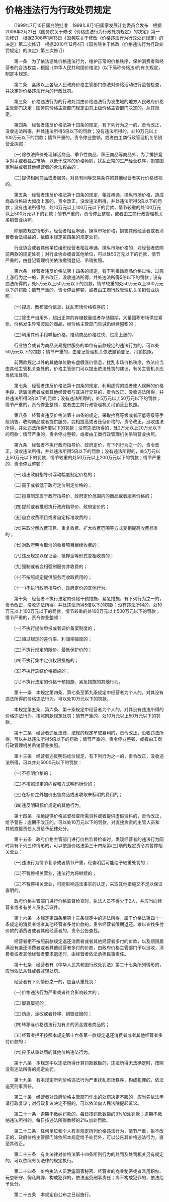 # 价格违法行为行政处罚规定

 

　　(1999年7月10日国务院批准　1999年8月1日国家发展计划委员会发布　根据2006年2月21日《国务院关于修改〈价格违法行为行政处罚规定〉的决定》第一次修订　根据2008年1月13日《国务院关于修改〈价格违法行为行政处罚规定〉的决定》第二次修订　根据2010年12月4日《国务院关于修改〈价格违法行为行政处罚规定〉的决定》第三次修订)

 

　　第一条　为了依法惩处价格违法行为，维护正常的价格秩序，保护消费者和经营者的合法权益，根据《中华人民共和国价格法》(以下简称价格法)的有关规定，制定本规定。

　　第二条　县级以上各级人民政府价格主管部门依法对价格活动进行监督检查，并决定对价格违法行为的行政处罚。

　　第三条　价格违法行为的行政处罚由价格违法行为发生地的地方人民政府价格主管部门决定；国务院价格主管部门规定由其上级价格主管部门决定的，从其规定。

　　第四条　经营者违反价格法第十四条的规定，有下列行为之一的，责令改正，没收违法所得，并处违法所得5倍以下的罚款；没有违法所得的，处10万元以上100万元以下的罚款；情节严重的，责令停业整顿，或者由工商行政管理机关吊销营业执照：

　　(一)除依法降价处理鲜活商品、季节性商品、积压商品等商品外，为了排挤竞争对手或者独占市场，以低于成本的价格倾销，扰乱正常的生产经营秩序，损害国家利益或者其他经营者的合法权益的；

　　(二)提供相同商品或者服务，对具有同等交易条件的其他经营者实行价格歧视的。

　　第五条　经营者违反价格法第十四条的规定，相互串通，操纵市场价格，造成商品价格较大幅度上涨的，责令改正，没收违法所得，并处违法所得5倍以下的罚款；没有违法所得的，处10万元以上100万元以下的罚款，情节较重的处100万元以上500万元以下的罚款；情节严重的，责令停业整顿，或者由工商行政管理机关吊销营业执照。

　　除前款规定情形外，经营者相互串通，操纵市场价格，损害其他经营者或者消费者合法权益的，依照本规定第四条的规定处罚。

　　行业协会或者其他单位组织经营者相互串通，操纵市场价格的，对经营者依照前两款的规定处罚；对行业协会或者其他单位，可以处50万元以下的罚款，情节严重的，由登记管理机关依法撤销登记、吊销执照。

　　第六条　经营者违反价格法第十四条的规定，有下列推动商品价格过快、过高上涨行为之一的，责令改正，没收违法所得，并处违法所得5倍以下的罚款；没有违法所得的，处5万元以上50万元以下的罚款，情节较重的处50万元以上300万元以下的罚款；情节严重的，责令停业整顿，或者由工商行政管理机关吊销营业执照：

　　(一)捏造、散布涨价信息，扰乱市场价格秩序的；

　　(二)除生产自用外，超出正常的存储数量或者存储周期，大量囤积市场供应紧张、价格发生异常波动的商品，经价格主管部门告诫仍继续囤积的；

　　(三)利用其他手段哄抬价格，推动商品价格过快、过高上涨的。

　　行业协会或者为商品交易提供服务的单位有前款规定的违法行为的，可以处50万元以下的罚款；情节严重的，由登记管理机关依法撤销登记、吊销执照。

　　前两款规定以外的其他单位散布虚假涨价信息，扰乱市场价格秩序，依法应当由其他主管机关查处的，价格主管部门可以提出依法处罚的建议，有关主管机关应当依法处罚。

　　第七条　经营者违反价格法第十四条的规定，利用虚假的或者使人误解的价格手段，诱骗消费者或者其他经营者与其进行交易的，责令改正，没收违法所得，并处违法所得5倍以下的罚款；没有违法所得的，处5万元以上50万元以下的罚款；情节严重的，责令停业整顿，或者由工商行政管理机关吊销营业执照。

　　第八条　经营者违反价格法第十四条的规定，采取抬高等级或者压低等级等手段销售、收购商品或者提供服务，变相提高或者压低价格的，责令改正，没收违法所得，并处违法所得5倍以下的罚款；没有违法所得的，处2万元以上20万元以下的罚款；情节严重的，责令停业整顿，或者由工商行政管理机关吊销营业执照。

　　第九条　经营者不执行政府指导价、政府定价，有下列行为之一的，责令改正，没收违法所得，并处违法所得5倍以下的罚款；没有违法所得的，处5万元以上50万元以下的罚款，情节较重的处50万元以上200万元以下的罚款；情节严重的，责令停业整顿：

　　(一)超出政府指导价浮动幅度制定价格的；

　　(二)高于或者低于政府定价制定价格的；

　　(三)擅自制定属于政府指导价、政府定价范围内的商品或者服务价格的；

　　(四)提前或者推迟执行政府指导价、政府定价的；

　　(五)自立收费项目或者自定标准收费的；

　　(六)采取分解收费项目、重复收费、扩大收费范围等方式变相提高收费标准的；

　　(七)对政府明令取消的收费项目继续收费的；

　　(八)违反规定以保证金、抵押金等形式变相收费的；

　　(九)强制或者变相强制服务并收费的；

　　(十)不按照规定提供服务而收取费用的；

　　(十一)不执行政府指导价、政府定价的其他行为。

　　第十条　经营者不执行法定的价格干预措施、紧急措施，有下列行为之一的，责令改正，没收违法所得，并处违法所得5倍以下的罚款；没有违法所得的，处10万元以上100万元以下的罚款，情节较重的处100万元以上500万元以下的罚款；情节严重的，责令停业整顿：

　　(一)不执行提价申报或者调价备案制度的；

　　(二)超过规定的差价率、利润率幅度的；

　　(三)不执行规定的限价、最低保护价的；

　　(四)不执行集中定价权限措施的；

　　(五)不执行冻结价格措施的；

　　(六)不执行法定的价格干预措施、紧急措施的其他行为。

　　第十一条　本规定第四条、第七条至第九条规定中经营者为个人的，对其没有违法所得的价格违法行为，可以处10万元以下的罚款。

　　本规定第五条、第六条、第十条规定中经营者为个人的，对其没有违法所得的价格违法行为，按照前款规定处罚；情节严重的，处10万元以上50万元以下的罚款。

　　第十二条　经营者违反法律、法规的规定牟取暴利的，责令改正，没收违法所得，可以并处违法所得5倍以下的罚款；情节严重的，责令停业整顿，或者由工商行政管理机关吊销营业执照。

　　第十三条　经营者违反明码标价规定，有下列行为之一的，责令改正，没收违法所得，可以并处5000元以下的罚款：

　　(一)不标明价格的；

　　(二)不按照规定的内容和方式明码标价的；

　　(三)在标价之外加价出售商品或者收取未标明的费用的；

　　(四)违反明码标价规定的其他行为。

　　第十四条　拒绝提供价格监督检查所需资料或者提供虚假资料的，责令改正，给予警告；逾期不改正的，可以处10万元以下的罚款，对直接负责的主管人员和其他直接责任人员给予纪律处分。

　　第十五条　政府价格主管部门进行价格监督检查时，发现经营者的违法行为同时具有下列三种情形的，可以依照价格法第三十四条第(三)项的规定责令其暂停相关营业：

　　(一)违法行为情节复杂或者情节严重，经查明后可能给予较重处罚的；

　　(二)不暂停相关营业，违法行为将继续的；

　　(三)不暂停相关营业，可能影响违法事实的认定，采取其他措施又不足以保证查明的。

　　政府价格主管部门进行价格监督检查时，执法人员不得少于2人，并应当向经营者或者有关人员出示证件。

　　第十六条　本规定第四条至第十三条规定中的违法所得，属于价格法第四十一条规定的消费者或者其他经营者多付价款的，责令经营者限期退还。难以查找多付价款的消费者或者其他经营者的，责令公告查找。

　　经营者拒不按照前款规定退还消费者或者其他经营者多付的价款，以及期限届满没有退还消费者或者其他经营者多付的价款，由政府价格主管部门予以没收，消费者或者其他经营者要求退还时，由经营者依法承担民事责任。

　　第十七条　经营者有《中华人民共和国行政处罚法》第二十七条所列情形的，应当依法从轻或者减轻处罚。

　　经营者有下列情形之一的，应当从重处罚：

　　(一)价格违法行为严重或者社会影响较大的；

　　(二)屡查屡犯的；

　　(三)伪造、涂改或者转移、销毁证据的；

　　(四)转移与价格违法行为有关的资金或者商品的；

　　(五)经营者拒不按照本规定第十六条第一款规定退还消费者或者其他经营者多付价款的；

　　(六)应予从重处罚的其他价格违法行为。

　　第十八条　本规定中以违法所得计算罚款数额的，违法所得无法确定时，按照没有违法所得的规定处罚。

　　第十九条　有本规定所列价格违法行为严重扰乱市场秩序，构成犯罪的，依法追究刑事责任。

　　第二十条　经营者对政府价格主管部门作出的处罚决定不服的，应当先依法申请行政复议；对行政复议决定不服的，可以依法向人民法院提起诉讼。

　　第二十一条　逾期不缴纳罚款的，每日按罚款数额的3%加处罚款；逾期不缴纳违法所得的，每日按违法所得数额的2‰加处罚款。

　　第二十二条　任何单位和个人有本规定所列价格违法行为，情节严重，拒不改正的，政府价格主管部门除依照本规定给予处罚外，可以公告其价格违法行为，直至其改正。

　　第二十三条　有关法律对价格法第十四条所列行为的处罚及处罚机关另有规定的，可以依照有关法律的规定执行。

　　第二十四条　价格执法人员泄露国家秘密、经营者的商业秘密或者滥用职权、玩忽职守、徇私舞弊，构成犯罪的，依法追究刑事责任；尚不构成犯罪的，依法给予处分。

　　第二十五条　本规定自公布之日起施行。